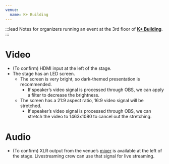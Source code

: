 ```yaml
---
venue:
  name: K+ Building
---
```


:::lead
Notes for organizers running an event at the 3rd floor of [**K+ Building**](https://www.kasikornbank.com/th/News/Documents/20200402_K+Building_ForAcademic.pdf).
:::

# Video

- (To confirm) HDMI input at the left of the stage.
- The stage has an LED screen.
  - The screen is very bright, so dark-themed presentation is recommended.
    - If speaker’s video signal is processed through OBS, we can apply a filter to decrease the brightness.
  - The screen has a 21:9 aspect ratio, 16:9 video signal will be stretched.
    - If speaker’s video signal is processed through OBS, we can stretch the video to 1463x1080 to cancel out the stretching.

# Audio

- (To confirm) XLR output from the venue’s [mixer](https://usa.yamaha.com/files/download/other_assets/6/331296/ql5_en_om_b0.pdf) is available at the left of the stage. Livestreaming crew can use that signal for live streaming.

